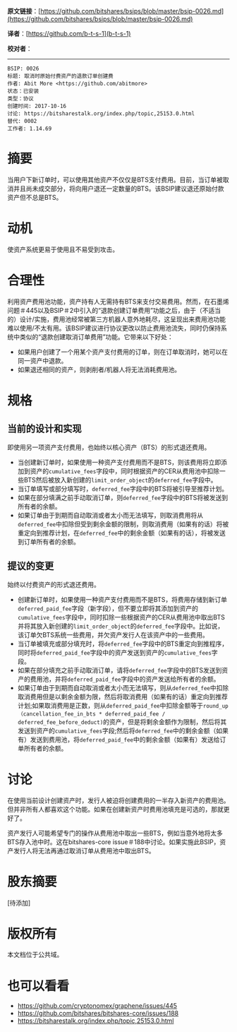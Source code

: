  **原文链接**：[https://github.com/bitshares/bsips/blob/master/bsip-0026.md](https://github.com/bitshares/bsips/blob/master/bsip-0026.md)
 
 **译者**：[https://github.com/b-t-s-1](b-t-s-1)
 
 **校对者**： 
  
*** 
    BSIP: 0026
    标题: 取消时原始付费资产的退款订单创建费
    作者: Abit More <https://github.com/abitmore>
    状态：已安装
    类型：协议
    创建时间: 2017-10-16
    讨论: https://bitsharestalk.org/index.php/topic,25153.0.html
    替代: 0002
    工作者: 1.14.69

# 摘要

当用户下新订单时，可以使用其他资产不仅仅是BTS支付费用。目前，当订单被取消并且尚未成交部分，将向用户退还一定数量的BTS。该BSIP建议退还原始付款资产但不总是BTS。

# 动机

使资产系统更易于使用且不易受到攻击。

# 合理性

利用资产费用池功能，资产持有人无需持有BTS来支付交易费用。然而，在石墨烯问题＃445以及BSIP＃2中引入的“退款创建订单费用”功能之后，由于（不适当的）设计/实施，费用池经常被第三方机器人意外地耗尽，这呈现出来费用池功能难以使用/不太有用。该BSIP建议进行协议更改以防止费用池流失，同时仍保持系统中类似的“退款创建取消订单费用”功能。它带来以下好处：

* 如果用户创建了一个用某个资产支付费用的订单，则在订单取消时，她可以在同一资产中退款。
* 如果退还相同的资产，则剥削者/机器人将无法消耗费用池。

# 规格

## 当前的设计和实现

即使用另一项资产支付费用，也始终以核心资产（BTS）的形式退还费用。

* 当创建新订单时，如果使用一种资产支付费用而不是BTS，则该费用将立即添加到资产的`cumulative_fees`字段中，同时根据资产的CER从费用池中扣除一些BTS然后被放入新创建的`limit_order_object`的`deferred_fee`字段中。
* 当订单填写或部分填写时，`deferred_fee`字段中的BTS将被引导至推荐计划。
* 如果在部分填满之前手动取消订单，则`deferred_fee`字段中的BTS将被发送到所有者的余额。
* 如果订单由于到期而自动取消或者太小而无法填写，则取消费用将从`deferred_fee`中扣除但受到剩余金额的限制，则取消费用（如果有的话）将被重定向到推荐计划，在`deferred_fee`中的剩余金额（如果有的话），将被发送到订单所有者的余额。

## 提议的变更

始终以付费资产的形式退还费用。

* 创建新订单时，如果使用一种资产支付费用而不是BTS，将费用存储到新订单`deferred_paid_fee`字段（新字段），但不要立即将其添加到资产的`cumulative_fees`字段中，同时扣除一些根据资产的CER从费用池中取出BTS并将其放入新创建的`limit_order_object`的`deferred_fee`字段中。比如说，该订单欠BTS系统一些费用，并欠资产发行人在该资产中的一些费用。
* 当订单被填充或部分填充时，将`deferred_fee`字段中的BTS重定向到推程序，同时将`deferred_pa​​id_fee`字段中的资产发送到资产的`cumulative_fees`字段。
* 如果在部分填充之前手动取消订单，请将`deferred_fee`字段中的BTS发送到资产的费用池，并将`deferred_pa​​id_fee`字段中的资产发送给所有者的余额。
* 如果订单由于到期而自动取消或者太小而无法填写，则从`deferred_fee`中扣除取消费用但是以剩余金额为限，然后将取消费用（如果有的话）重定向到推荐计划;如果取消费用是正数，则从`deferred_pa​​id_fee`中扣除金额等于`round_up（cancellation_fee_in_bts * deferred_pa​​id_fee / deferred_fee_before_deduct)`的资产，但是将剩余金额作为限制，然后将其发送到资产的`cumulative_fees`字段;然后将`deferred_fee`中的剩余金额（如果有）发送到费用池，将`deferred_pa​​id_fee`中的剩余金额（如果有）发送给订单所有者的余额。

# 讨论

在使用当前设计创建资产时，发行人被迫将创建费用的一半存入新资产的费用池。但并非所有人都喜欢这个功能。如果在创建新资产时费用池填充是可选的，那就更好了。

资产发行人可能希望专门的操作从费用池中取出一些BTS，例如当意外地将太多BTS存入池中时。这在bitshares-core issue＃188中讨论。如果实施此BSIP，资产发行人将无法再通过取消订单从费用池中取出BTS。

# 股东摘要

[待添加]

# 版权所有

本文档位于公共域。

# 也可以看看

* https://github.com/cryptonomex/graphene/issues/445
* https://github.com/bitshares/bitshares-core/issues/188
* https://bitsharestalk.org/index.php/topic,25153.0.html
